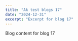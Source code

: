 ```yaml
---
title: "Ak test blogs 17"
date: "2024-12-31"
excerpt: "Excerpt for blog 17"
---
```


Blog content for blog 17